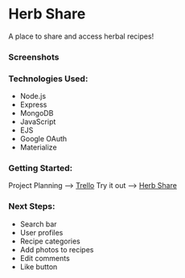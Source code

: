 
# Herb Share

A place to share and access herbal recipes!

### Screenshots 





### Technologies Used:

- Node.js 
- Express 
- MongoDB 
- JavaScript 
- EJS 
- Google OAuth 
- Materialize 

### Getting Started:

Project Planning --> [Trello](https://trello.com/b/oKst2iWf/project-2) 
Try it out --> [Herb Share](https://mighty-hollows-31782.herokuapp.com/)

### Next Steps:

- Search bar 
- User profiles 
- Recipe categories 
- Add photos to recipes 
- Edit comments 
- Like button
